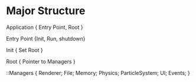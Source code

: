 # Major Structure
Application { Entry Point, Root }

Entry Point {Init, Run, shutdown}

Init { Set Root }

Root { Pointer to Managers }

::Managers
{
    Renderer;
    File;
    Memory;
    Physics;
    ParticleSystem;
    UI;
    Events;
}
